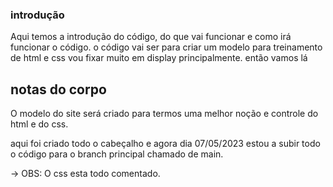 ### introdução
Aqui temos a introdução do código, do que vai funcionar e como irá funcionar o código.
o código vai ser para criar um modelo para treinamento de html e css
vou fixar muito em display principalmente.
então vamos lá

## notas do corpo
O modelo do site será criado para termos uma melhor noção e controle do html e do css.

aqui foi criado todo o cabeçalho e agora dia 07/05/2023 estou a subir todo o código para o branch principal chamado de main.

-> OBS: O css esta todo comentado.